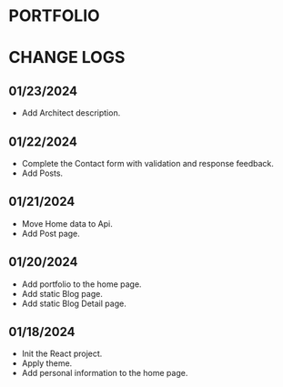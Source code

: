 # PORTFOLIO



# CHANGE LOGS

## 01/23/2024
- Add Architect description.

## 01/22/2024
- Complete the Contact form with validation and response feedback.
- Add Posts.

## 01/21/2024
- Move Home data to Api.
- Add Post page.

## 01/20/2024
- Add portfolio to the home page.
- Add static Blog page.
- Add static Blog Detail page.

## 01/18/2024
- Init the React project.
- Apply theme.
- Add personal information to the home page.
